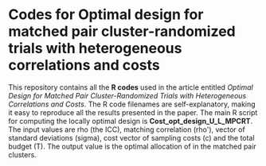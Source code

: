 # Codes for Optimal design for matched pair cluster-randomized trials with heterogeneous correlations and costs
This repository contains all the **R codes** used in the article entitled *Optimal Design for Matched Pair Cluster-Randomized Trials with Heterogeneous Correlations and Costs*. The R code filenames are self-explanatory, making it easy to reproduce all the results presented in the paper. The main R script for computing the locally optimal design is **Cost_opt_design_U_L_MPCRT**. The input values are rho (the ICC), matching correlation (rho'), vector of standard deviations (sigma), cost vector of sampling costs (c) and the total budget (T). The output value is the optimal allocation of in the matched pair clusters.
